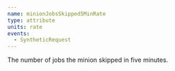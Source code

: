 ```yaml
---
name: minionJobsSkipped5MinRate
type: attribute
units: rate
events:
  - SyntheticRequest
---
```


The number of jobs the minion skipped in five minutes.